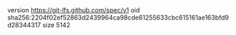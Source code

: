 version https://git-lfs.github.com/spec/v1
oid sha256:2204f02ef52863d2439964ca98cde61255633cbc615161ae163bfd9d28344317
size 5142
